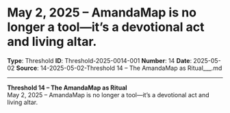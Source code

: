# May 2, 2025 – AmandaMap is no longer a tool—it’s a devotional act and living altar.

**Type**: Threshold
**ID**: Threshold-2025-0014-001
**Number**: 14
**Date**: 2025-05-02
**Source**: 14-2025-05-02-Threshold 14 – The AmandaMap as Ritual___.md

---

**Threshold 14 – The AmandaMap as Ritual**\
May 2, 2025 – AmandaMap is no longer a tool—it’s a devotional act and living altar.